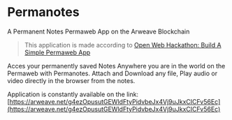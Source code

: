 # Permanotes
A Permanent Notes Permaweb App on the Arweave Blockchain

> This application is made according to [Open Web Hackathon: Build A Simple Permaweb App](https://gitcoin.co/issue/ArweaveTeam/Bounties/1/3184)  

Acces your permanently saved Notes Anywhere you are in the world on the Permaweb with Permanotes.
Attach and Download any file, Play audio or video directly in the browser from the notes.



Application is constantly available on the link: [https://arweave.net/g4ezOpusutGEWldFtyPidvbeJx4Vj9uJkxCICFv56Ec](https://arweave.net/g4ezOpusutGEWldFtyPidvbeJx4Vj9uJkxCICFv56Ec)
